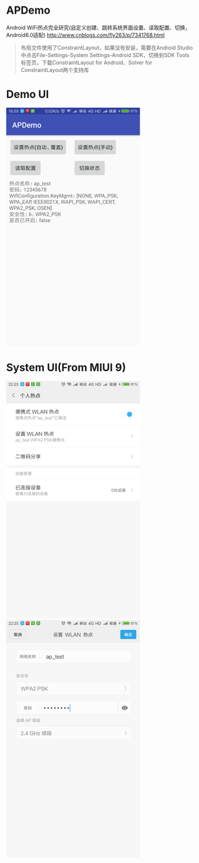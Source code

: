 # APDemo
Android WiFi热点完全研究(自定义创建、跳转系统界面设置、读取配置、切换，Android6.0适配)
http://www.cnblogs.com/fly263/p/7341768.html

> 布局文件使用了ConstraintLayout，如果没有安装，需要在Android Studio中点击File-Settings-System Settings-Android SDK，切换到SDK Tools标签页，下载ConstraintLayout for Android、Solver for ConstraintLayout两个支持库

# Demo UI
![Demo UI](captures/AppUI.png)
# System UI(From MIUI 9)
![SystemUI1](captures/SystemUI1.png)&nbsp;&nbsp;![SystemUI2](captures/SystemUI2.png)
